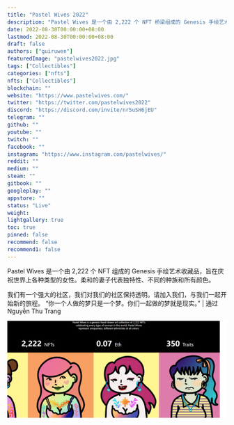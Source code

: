```yaml
---
title: "Pastel Wives 2022"
description: "Pastel Wives 是一个由 2,222 个 NFT 桥梁组成的 Genesis 手绘艺术集合，其中包含公用事业和社区利润分享。"
date: 2022-08-30T00:00:00+08:00
lastmod: 2022-08-30T00:00:00+08:00
draft: false
authors: ["guiruwen"]
featuredImage: "pastelwives2022.jpg"
tags: ["Collectibles"]
categories: ["nfts"]
nfts: ["Collectibles"]
blockchain: ""
website: "https://www.pastelwives.com/"
twitter: "https://twitter.com/pastelwives2022"
discord: "https://discord.com/invite/nr5uSH6jEU"
telegram: ""
github: ""
youtube: ""
twitch: ""
facebook: ""
instagram: "https://www.instagram.com/pastelwives/"
reddit: ""
medium: ""
steam: ""
gitbook: ""
googleplay: ""
appstore: ""
status: "Live"
weight: 
lightgallery: true
toc: true
pinned: false
recommend: false
recommend1: false
---
```

Pastel Wives 是一个由 2,222 个 NFT 组成的 Genesis 手绘艺术收藏品，旨在庆祝世界上各种类型的女性。柔和的妻子代表独特性、不同的种族和所有颜色。

我们有一个强大的社区，我们对我们的社区保持透明。请加入我们，与我们一起开始新的旅程。
“你一个人做的梦只是一个梦。你们一起做的梦就是现实。” | 通过 Nguyễn Thu Trang

![nft](01.png)

